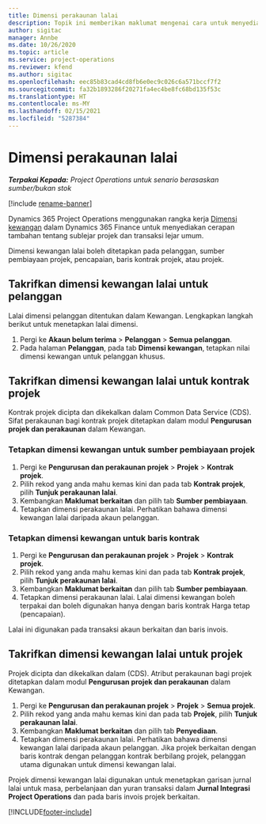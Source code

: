 ```yaml
---
title: Dimensi perakaunan lalai
description: Topik ini memberikan maklumat mengenai cara untuk menyediakan lalai dimensi kewangan.
author: sigitac
manager: Annbe
ms.date: 10/26/2020
ms.topic: article
ms.service: project-operations
ms.reviewer: kfend
ms.author: sigitac
ms.openlocfilehash: eec85b83cad4cd8fb6e0ec9c026c6a571bccf7f2
ms.sourcegitcommit: fa32b1893286f20271fa4ec4be8fc68bd135f53c
ms.translationtype: HT
ms.contentlocale: ms-MY
ms.lasthandoff: 02/15/2021
ms.locfileid: "5287384"
---
```

# <a name="financial-dimension-defaults"></a>Dimensi perakaunan lalai

_**Terpakai Kepada:** Project Operations untuk senario berasaskan sumber/bukan stok_

[!include [rename-banner](~/includes/cc-data-platform-banner.md)]

Dynamics 365 Project Operations menggunakan rangka kerja [Dimensi kewangan](https://docs.microsoft.com/dynamics365/finance/general-ledger/financial-dimensions) dalam Dynamics 365 Finance untuk menyediakan cerapan tambahan tentang sublejar projek dan transaksi lejar umum.

Dimensi kewangan lalai boleh ditetapkan pada pelanggan, sumber pembiayaan projek, pencapaian, baris kontrak projek, atau projek.

## <a name="define-default-financial-dimensions-for-a-customer"></a>Takrifkan dimensi kewangan lalai untuk pelanggan

Lalai dimensi pelanggan ditentukan dalam Kewangan. Lengkapkan langkah berikut untuk menetapkan lalai dimensi.

1. Pergi ke **Akaun belum terima** > **Pelanggan** > **Semua pelanggan**.
2. Pada halaman **Pelanggan**, pada tab **Dimensi kewangan**, tetapkan nilai dimensi kewangan untuk pelanggan khusus.

## <a name="define-default-financial-dimensions-for-project-contracts"></a>Takrifkan dimensi kewangan lalai untuk kontrak projek

Kontrak projek dicipta dan dikekalkan dalam Common Data Service (CDS). Sifat perakaunan bagi kontrak projek ditetapkan dalam modul **Pengurusan projek dan perakaunan** dalam Kewangan.

### <a name="set-financial-dimensions-for-a-project-funding-source"></a>Tetapkan dimensi kewangan untuk sumber pembiayaan projek

1. Pergi ke **Pengurusan dan perakaunan projek** > **Projek** > **Kontrak projek**.
2. Pilih rekod yang anda mahu kemas kini dan pada tab **Kontrak projek**, pilih **Tunjuk perakaunan lalai**.
3. Kembangkan **Maklumat berkaitan** dan pilih tab **Sumber pembiayaan**.
4. Tetapkan dimensi perakaunan lalai. Perhatikan bahawa dimensi kewangan lalai daripada akaun pelanggan.

### <a name="set-financial-dimensions-for-a-project-contract-line"></a>Tetapkan dimensi kewangan untuk baris kontrak

1. Pergi ke **Pengurusan dan perakaunan projek** > **Projek** > **Kontrak projek**.
2. Pilih rekod yang anda mahu kemas kini dan pada tab **Kontrak projek**, pilih **Tunjuk perakaunan lalai**.
3. Kembangkan **Maklumat berkaitan** dan pilih tab **Sumber pembiayaan**.
4. Tetapkan dimensi perakaunan lalai. Lalai dimensi kewangan boleh terpakai dan boleh digunakan hanya dengan baris kontrak Harga tetap (pencapaian).

Lalai ini digunakan pada transaksi akaun berkaitan dan baris invois.

## <a name="define-default-financial-dimensions-for-projects"></a>Takrifkan dimensi kewangan lalai untuk projek

Projek dicipta dan dikekalkan dalam (CDS). Atribut perakaunan bagi projek ditetapkan dalam modul **Pengurusan projek dan perakaunan** dalam Kewangan.

1. Pergi ke **Pengurusan dan perakaunan projek** > **Projek** > **Semua projek**.
2. Pilih rekod yang anda mahu kemas kini dan pada tab **Projek**, pilih **Tunjuk perakaunan lalai**.
3. Kembangkan **Maklumat berkaitan** dan pilih tab **Penyediaan**.
4. Tetapkan dimensi perakaunan lalai. Perhatikan bahawa dimensi kewangan lalai daripada akaun pelanggan. Jika projek berkaitan dengan baris kontrak dengan pelanggan kontrak berbilang projek, pelanggan utama digunakan untuk dimensi kewangan lalai.

Projek dimensi kewangan lalai digunakan untuk menetapkan garisan jurnal lalai untuk masa, perbelanjaan dan yuran transaksi dalam **Jurnal Integrasi Project Operations** dan pada baris invois projek berkaitan.


[!INCLUDE[footer-include](../includes/footer-banner.md)]